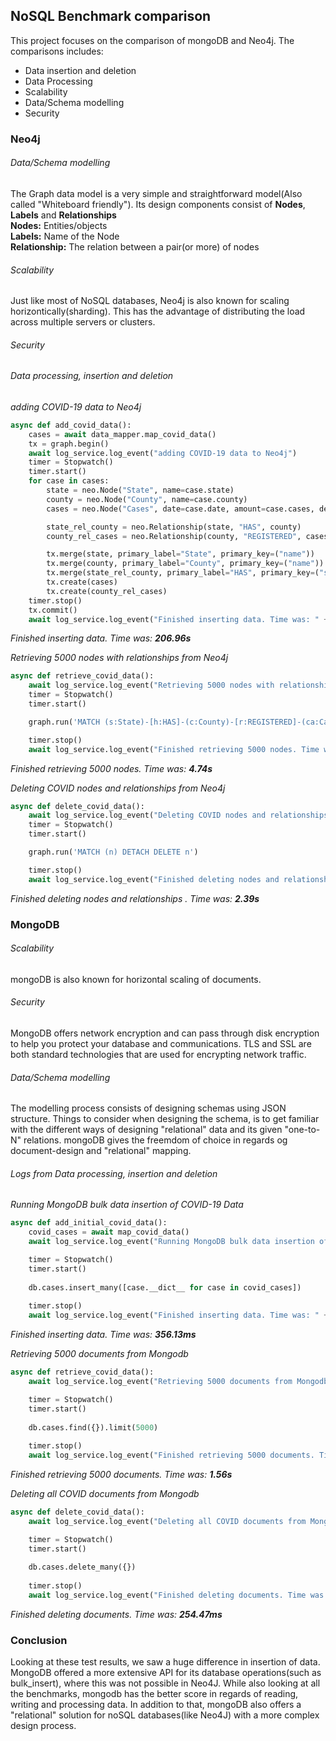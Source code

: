 ## NoSQL Benchmark comparison
This project focuses on the comparison of mongoDB and Neo4j. The comparisons includes: 
* Data insertion and deletion
* Data Processing  
* Scalability
* Data/Schema modelling
* Security
### Neo4j 

###### Data/Schema modelling 
The Graph data model is a very simple and straightforward model(Also called "Whiteboard friendly"). Its design components consist of **Nodes**, **Labels** and **Relationships**  
**Nodes:** Entities/objects  
**Labels:** Name of the Node  
**Relationship:** The relation between a pair(or more) of nodes

###### Scalability
Just like most of NoSQL databases, Neo4j is also known for scaling horizontically(sharding). This has the advantage of distributing the load across multiple servers or clusters.


###### Security


###### Data processing, insertion and deletion

*adding COVID-19 data to Neo4j*  
```python
async def add_covid_data():
    cases = await data_mapper.map_covid_data()
    tx = graph.begin()
    await log_service.log_event("adding COVID-19 data to Neo4j")
    timer = Stopwatch()
    timer.start()
    for case in cases:
        state = neo.Node("State", name=case.state)
        county = neo.Node("County", name=case.county)
        cases = neo.Node("Cases", date=case.date, amount=case.cases, deaths=case.deaths)

        state_rel_county = neo.Relationship(state, "HAS", county)
        county_rel_cases = neo.Relationship(county, "REGISTERED", cases)

        tx.merge(state, primary_label="State", primary_key=("name"))
        tx.merge(county, primary_label="County", primary_key=("name"))
        tx.merge(state_rel_county, primary_label="HAS", primary_key=("state", "county"))
        tx.create(cases)
        tx.create(county_rel_cases)
    timer.stop()
    tx.commit()
    await log_service.log_event("Finished inserting data. Time was: " + str(timer))
```
*Finished inserting data. Time was: **206.96s*** 

*Retrieving 5000 nodes with relationships from Neo4j*  
```python
async def retrieve_covid_data():
    await log_service.log_event("Retrieving 5000 nodes with relationships from Neo4j")
    timer = Stopwatch()
    timer.start()

    graph.run('MATCH (s:State)-[h:HAS]-(c:County)-[r:REGISTERED]-(ca:Cases) RETURN s, h, c, r, ca limit 5000')

    timer.stop()
    await log_service.log_event("Finished retrieving 5000 nodes. Time was: " + str(timer))
```
*Finished retrieving 5000 nodes. Time was: **4.74s*** 

*Deleting COVID nodes and relationships from Neo4j*  
```python
async def delete_covid_data():
    await log_service.log_event("Deleting COVID nodes and relationships from Neo4j")
    timer = Stopwatch()
    timer.start()

    graph.run('MATCH (n) DETACH DELETE n')

    timer.stop()
    await log_service.log_event("Finished deleting nodes and relationships . Time was: " + str(timer))
```
*Finished deleting nodes and relationships . Time was: **2.39s*** 



### MongoDB

###### Scalability

mongoDB is also known for horizontal scaling of documents.

###### Security
MongoDB offers network encryption and can pass through disk encryption to help you protect your database and communications. TLS and SSL are both standard technologies that are used for encrypting network traffic.

###### Data/Schema modelling
The modelling process consists of designing schemas using JSON structure. 
Things to consider when designing the schema, is to get familiar with the different ways of designing "relational" data and its given "one-to-N" relations. mongoDB gives the freemdom of choice in regards og document-design and "relational" mapping.

###### Logs from Data processing, insertion and deletion


*Running MongoDB bulk data insertion of COVID-19 Data*  
```python
async def add_initial_covid_data():
    covid_cases = await map_covid_data()
    await log_service.log_event("Running MongoDB bulk data insertion of COVID-19 Data")

    timer = Stopwatch()
    timer.start()
    
    db.cases.insert_many([case.__dict__ for case in covid_cases])
    
    timer.stop()
    await log_service.log_event("Finished inserting data. Time was: " + str(timer))
```
*Finished inserting data. Time was: **356.13ms***

*Retrieving 5000 documents from Mongodb*  
```python
async def retrieve_covid_data():
    await log_service.log_event("Retrieving 5000 documents from Mongodb")

    timer = Stopwatch()
    timer.start()
    
    db.cases.find({}).limit(5000)
    
    timer.stop()
    await log_service.log_event("Finished retrieving 5000 documents. Time was: " + str(timer))
```
*Finished retrieving 5000 documents. Time was: **1.56s*** 

*Deleting all COVID documents from Mongodb*  
```python
async def delete_covid_data():
    await log_service.log_event("Deleting all COVID documents from Mongodb")

    timer = Stopwatch()
    timer.start()
    
    db.cases.delete_many({})
    
    timer.stop()
    await log_service.log_event("Finished deleting documents. Time was: " + str(timer))
```
*Finished deleting documents. Time was: **254.47ms*** 


### Conclusion
Looking at these test results, we saw a huge difference in insertion of data. MongoDB offered a more extensive API for its database operations(such as bulk_insert), where this was not possible in Neo4J. While also looking at all the benchmarks, mongodb has the better score in regards of reading, writing and processing data. In addition to that, mongoDB also offers a "relational" solution for noSQL databases(like Neo4J) with a more complex design process.



